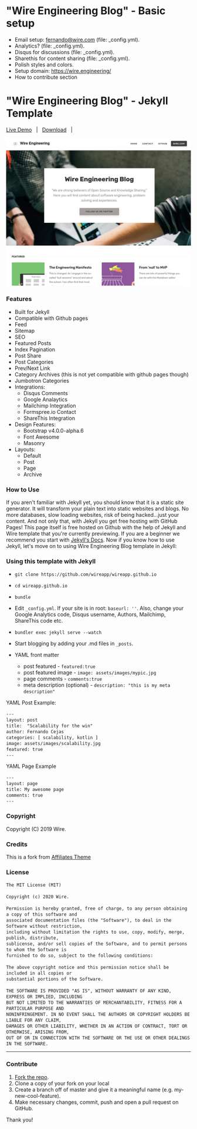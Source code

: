 # "Wire Engineering Blog" - Basic setup
 - Email setup: fernando@wire.com (file: _config.yml).
 - Analytics? (file: _config.yml).
 - Disqus for discussions (file: _config.yml).
 - Sharethis for content sharing (file: _config.yml).
 - Polish styles and colors.
 - Setup domain: https://wire.engineering/
 - How to contribute section

# "Wire Engineering Blog" - Jekyll Template

[Live Demo](https://wire.engineering) &nbsp; | &nbsp; [Download](https://github.com/wireapp/wireapp.github.io/archive/master.zip) &nbsp; |


![Wire Engineering Blog](assets/images/theme1.jpg)

### Features

- Built for Jekyll
- Compatible with Github pages
- Feed
- Sitemap
- SEO
- Featured Posts
- Index Pagination
- Post Share
- Post Categories
- Prev/Next Link
- Category Archives (this is not yet compatible with github pages though)
- Jumbotron Categories
- Integrations:
    - Disqus Comments
    - Google Analaytics
    - Mailchimp Integration
    - Formspree.io Contact
    - ShareThis Integration
- Design Features:
    - Bootstrap v4.0.0-alpha.6
    - Font Awesome
    - Masonry
- Layouts:
    - Default
    - Post
    - Page
    - Archive
    
### How to Use

If you aren't familiar with Jekyll yet, you should know that it is a static site generator. It will transform your plain text into static websites and blogs. No more databases, slow loading websites, risk of being hacked...just your content. And not only that, with Jekyll you get free hosting with GitHub Pages! This page itself is free hosted on Github with the help of Jekyll and Wire template that you're currently previewing. If you are a beginner we recommend you start with [Jekyll's Docs](https://jekyllrb.com/docs/installation/). Now if you know how to use Jekyll, let's move on to using Wire Engineering Blog template in Jekyll:

### Using this template with Jekyll

- `git clone https://github.com/wireapp/wireapp.github.io`
- `cd wireapp.github.io`
- `bundle`
- Edit `_config.yml`. If your site is in root: `baseurl: ''`. Also, change your Google Analytics code, Disqus username, Authors, Mailchimp, ShareThis code etc.
- `bundler exec jekyll serve --watch`
- Start blogging by adding your .md files in `_posts`. 

- YAML front matter
    - post featured - `featured:true`
    - post featured image - `image: assets/images/mypic.jpg`
    - page comments - `comments:true`
    - meta description (optional) - `description: "this is my meta description"`
    
YAML Post Example:
```
---
layout: post
title:  "Scalability for the win"
author: Fernando Cejas
categories: [ scalability, kotlin ]
image: assets/images/scalability.jpg
featured: true
---
```

YAML Page Example
```
---
layout: page
title: My awesome page
comments: true
---
```

### Copyright

Copyright (C) 2019 Wire.

### Credits

This is a fork from [Affiliates Theme](https://www.wowthemes.net/free-jekyll-template-affiliates/) 

### License

    The MIT License (MIT)

    Copyright (c) 2020 Wire.

    Permission is hereby granted, free of charge, to any person obtaining a copy of this software and 
    associated documentation files (the "Software"), to deal in the Software without restriction, 
    including without limitation the rights to use, copy, modify, merge, publish, distribute, 
    sublicense, and/or sell copies of the Software, and to permit persons to whom the Software is 
    furnished to do so, subject to the following conditions:

    The above copyright notice and this permission notice shall be included in all copies or 
    substantial portions of the Software.

    THE SOFTWARE IS PROVIDED "AS IS", WITHOUT WARRANTY OF ANY KIND, EXPRESS OR IMPLIED, INCLUDING 
    BUT NOT LIMITED TO THE WARRANTIES OF MERCHANTABILITY, FITNESS FOR A PARTICULAR PURPOSE AND 
    NONINFRINGEMENT. IN NO EVENT SHALL THE AUTHORS OR COPYRIGHT HOLDERS BE LIABLE FOR ANY CLAIM, 
    DAMAGES OR OTHER LIABILITY, WHETHER IN AN ACTION OF CONTRACT, TORT OR OTHERWISE, ARISING FROM, 
    OUT OF OR IN CONNECTION WITH THE SOFTWARE OR THE USE OR OTHER DEALINGS IN THE SOFTWARE.

-----------------

### Contribute

1. [Fork the repo](a).
2. Clone a copy of your fork on your local
3. Create a branch off of master and give it a meaningful name (e.g. my-new-cool-feature).
4. Make necessary changes, commit, push and open a pull request on GitHub.

Thank you!
